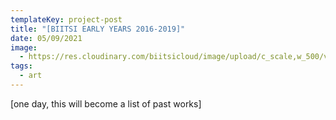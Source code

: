 ```yaml
---
templateKey: project-post
title: "[BIITSI EARLY YEARS 2016-2019]"
date: 05/09/2021
image:
  - https://res.cloudinary.com/biitsicloud/image/upload/c_scale,w_500/v1620555937/ekstra/pic_by_Biitsi_daysgoby_mj5ojn.png
tags:
  - art
---
```

\[one day, this will become a list of past works]